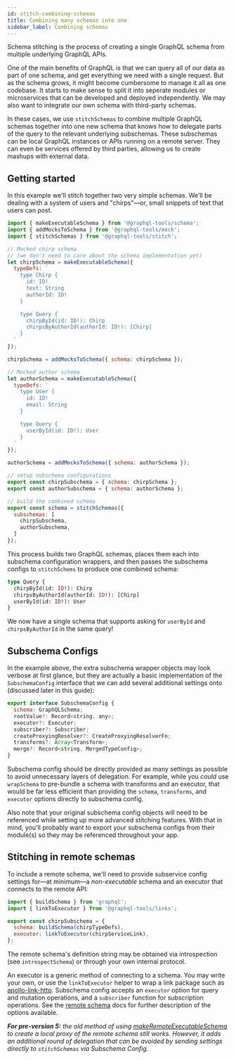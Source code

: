 ```yaml
---
id: stitch-combining-schemas
title: Combining many schemas into one
sidebar_label: Combining schemas
---
```


Schema stitching is the process of creating a single GraphQL schema from multiple underlying GraphQL APIs.

One of the main benefits of GraphQL is that we can query all of our data as part of one schema, and get everything we need with a single request. But as the schema grows, it might become cumbersome to manage it all as one codebase. It starts to make sense to split it into seperate modules or microservices that can be developed and deployed independently. We may also want to integrate our own schema with third-party schemas.

In these cases, we use `stitchSchemas` to combine multiple GraphQL schemas together into one new schema that knows how to delegate parts of the query to the relevant underlying subschemas. These subschemas can be local GraphQL instances or APIs running on a remote server. They can even be services offered by third parties, allowing us to create mashups with external data.

## Getting started

In this example we'll stitch together two very simple schemas. We'll be dealing with a system of users and "chirps"&mdash;or, small snippets of text that users can post.

```js
import { makeExecutableSchema } from '@graphql-tools/schema';
import { addMocksToSchema } from '@graphql-tools/mock';
import { stitchSchemas } from '@graphql-tools/stitch';

// Mocked chirp schema
// (we don't need to care about the schema implementation yet)
let chirpSchema = makeExecutableSchema({
  typeDefs: `
    type Chirp {
      id: ID!
      text: String
      authorId: ID!
    }

    type Query {
      chirpById(id: ID!): Chirp
      chirpsByAuthorId(authorId: ID!): [Chirp]
    }
  `
});

chirpSchema = addMocksToSchema({ schema: chirpSchema });

// Mocked author schema
let authorSchema = makeExecutableSchema({
  typeDefs: `
    type User {
      id: ID!
      email: String
    }

    type Query {
      userById(id: ID!): User
    }
  `
});

authorSchema = addMocksToSchema({ schema: authorSchema });

// setup subschema configurations
export const chirpSubschema = { schema: chirpSchema };
export const authorSubschema = { schema: authorSchema };

// build the combined schema
export const schema = stitchSchemas({
  subschemas: [
    chirpSubschema,
    authorSubschema,
  ]
});
```

This process builds two GraphQL schemas, places them each into subschema configuration wrappers, and then passes the subschema configs to `stitchSchems` to produce one combined schema:

```graphql
type Query {
  chirpById(id: ID!): Chirp
  chirpsByAuthorId(authorId: ID!): [Chirp]
  userById(id: ID!): User
}
```

We now have a single schema that supports asking for `userById` and `chirpsByAuthorId` in the same query!

## Subschema Configs

In the example above, the extra subschema wrapper objects may look verbose at first glance, but they are actually a basic implementation of the `SubschemaConfig` interface that we can add several additional settings onto (discussed later in this guide):

```js
export interface SubschemaConfig {
  schema: GraphQLSchema;
  rootValue?: Record<string, any>;
  executor?: Executor;
  subscriber?: Subscriber;
  createProxyingResolver?: CreateProxyingResolverFn;
  transforms?: Array<Transform>;
  merge?: Record<string, MergedTypeConfig>;
}
```

Subschema config should be directly provided as many settings as possible to avoid unnecessary layers of delegation. For example, while you _could_ use `wrapSchema` to pre-bundle a schema with transforms and an executor, that would be far less efficient than providing the `schema`, `transforms`, and `executor` options directly to subschema config.

Also note that your original subschema config objects will need to be referenced while setting up more advanced stitching features. With that in mind, you'll probably want to export your subschema configs from their module(s) so they may be referenced throughout your app.


<!-- Note the new `subschemas` property with an array of subschema configuration objects. This syntax is a bit more verbose, but we shall see how it provides multiple benefits:
1. transforms should be specified on the subschema config object, avoiding creation of a new schema with a new round of delegation in order to transform a schema prior to merging. This also makes it simple to include the necessary transforms when delegating, as you will pass the entire subschema configuration object to `delegateToSchema` instead of just the schema, with the required transforms included for free.
2. remote subschema configuration options can be specified, also avoiding an additional round of schema proxying. That's three rounds of delegations reduce to one! -->

## Stitching in remote schemas

To include a remote schema, we'll need to provide subservice config settings for&mdash;at minimum&mdash;a _non-executable_ schema and an executor that connects to the remote API:

```js
import { buildSchema } from 'graphql';
import { linkToExecutor } from '@graphql-tools/links';

export const chirpSubschema = {
  schema: buildSchema(chirpTypeDefs),
  executor: linkToExecutor(chirpServiceLink),
};
```

The remote schema's definition string may be obtained via introspection (see `introspectSchema`) or through your own internal protocol.

An executor is a generic method of connecting to a schema. You may write your own, or use the `linkToExecutor` helper to wrap a link package such as [apollo-link-http](https://www.apollographql.com/docs/link/links/http/). Subschema config accepts an `executor` option for query and mutation operations, and a `subscriber` function for subscription operations. See the [remote schema](/docs/remote-schemas/) docs for further description of the options available.

_**For pre-version 5:** the old method of using [makeRemoteExecutableSchema](/docs/remote-schemas/) to create a local proxy of the remote schema still works. However, it adds an additional round of delegation that can be avoided by sending settings directly to `stitchSchemas` via Subschema Config._
